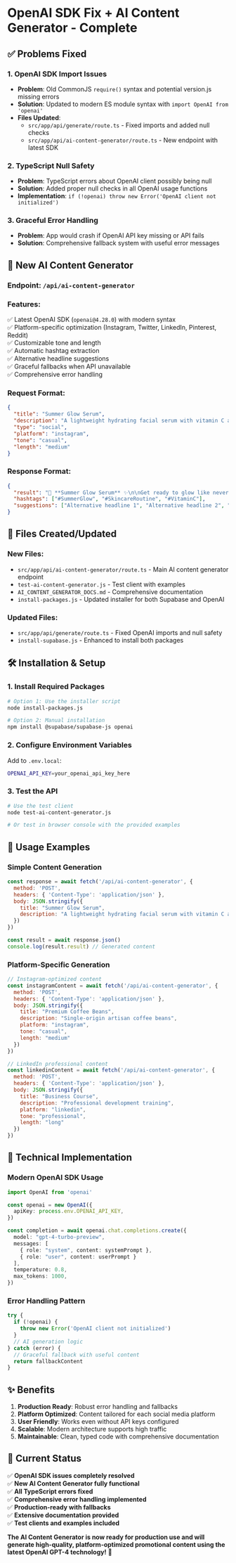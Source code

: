 # OpenAI SDK Fix + AI Content Generator - Complete

## ✅ Problems Fixed

### 1. **OpenAI SDK Import Issues**
- **Problem**: Old CommonJS `require()` syntax and potential version.js missing errors
- **Solution**: Updated to modern ES module syntax with `import OpenAI from 'openai'`
- **Files Updated**: 
  - `src/app/api/generate/route.ts` - Fixed imports and added null checks
  - `src/app/api/ai-content-generator/route.ts` - New endpoint with latest SDK

### 2. **TypeScript Null Safety**
- **Problem**: TypeScript errors about OpenAI client possibly being null
- **Solution**: Added proper null checks in all OpenAI usage functions
- **Implementation**: `if (!openai) throw new Error('OpenAI client not initialized')`

### 3. **Graceful Error Handling**
- **Problem**: App would crash if OpenAI API key missing or API fails
- **Solution**: Comprehensive fallback system with useful error messages

## 🚀 New AI Content Generator

### **Endpoint**: `/api/ai-content-generator`

### **Features**:
✅ Latest OpenAI SDK (`openai@4.28.0`) with modern syntax  
✅ Platform-specific optimization (Instagram, Twitter, LinkedIn, Pinterest, Reddit)  
✅ Customizable tone and length  
✅ Automatic hashtag extraction  
✅ Alternative headline suggestions  
✅ Graceful fallbacks when API unavailable  
✅ Comprehensive error handling  

### **Request Format**:
```json
{
  "title": "Summer Glow Serum",
  "description": "A lightweight hydrating facial serum with vitamin C and SPF 30",
  "type": "social",
  "platform": "instagram", 
  "tone": "casual",
  "length": "medium"
}
```

### **Response Format**:
```json
{
  "result": "🌟 **Summer Glow Serum** ✨\n\nGet ready to glow like never before! ☀️...",
  "hashtags": ["#SummerGlow", "#SkincareRoutine", "#VitaminC"],
  "suggestions": ["Alternative headline 1", "Alternative headline 2", "Alternative headline 3"]
}
```

## 📁 Files Created/Updated

### **New Files**:
- `src/app/api/ai-content-generator/route.ts` - Main AI content generator endpoint
- `test-ai-content-generator.js` - Test client with examples
- `AI_CONTENT_GENERATOR_DOCS.md` - Comprehensive documentation
- `install-packages.js` - Updated installer for both Supabase and OpenAI

### **Updated Files**:
- `src/app/api/generate/route.ts` - Fixed OpenAI imports and null safety
- `install-supabase.js` - Enhanced to install both packages

## 🛠️ Installation & Setup

### **1. Install Required Packages**
```bash
# Option 1: Use the installer script
node install-packages.js

# Option 2: Manual installation  
npm install @supabase/supabase-js openai
```

### **2. Configure Environment Variables**
Add to `.env.local`:
```bash
OPENAI_API_KEY=your_openai_api_key_here
```

### **3. Test the API**
```bash
# Use the test client
node test-ai-content-generator.js

# Or test in browser console with the provided examples
```

## 🎯 Usage Examples

### **Simple Content Generation**
```javascript
const response = await fetch('/api/ai-content-generator', {
  method: 'POST',
  headers: { 'Content-Type': 'application/json' },
  body: JSON.stringify({
    title: "Summer Glow Serum",
    description: "A lightweight hydrating facial serum with vitamin C and SPF 30"
  })
})

const result = await response.json()
console.log(result.result) // Generated content
```

### **Platform-Specific Generation**
```javascript
// Instagram-optimized content
const instagramContent = await fetch('/api/ai-content-generator', {
  method: 'POST',
  headers: { 'Content-Type': 'application/json' },
  body: JSON.stringify({
    title: "Premium Coffee Beans",
    description: "Single-origin artisan coffee beans",
    platform: "instagram",
    tone: "casual",
    length: "medium"
  })
})

// LinkedIn professional content  
const linkedinContent = await fetch('/api/ai-content-generator', {
  method: 'POST',
  headers: { 'Content-Type': 'application/json' },
  body: JSON.stringify({
    title: "Business Course",
    description: "Professional development training",
    platform: "linkedin", 
    tone: "professional",
    length: "long"
  })
})
```

## 🔧 Technical Implementation

### **Modern OpenAI SDK Usage**
```typescript
import OpenAI from 'openai'

const openai = new OpenAI({
  apiKey: process.env.OPENAI_API_KEY,
})

const completion = await openai.chat.completions.create({
  model: "gpt-4-turbo-preview",
  messages: [
    { role: "system", content: systemPrompt },
    { role: "user", content: userPrompt }
  ],
  temperature: 0.8,
  max_tokens: 1000,
})
```

### **Error Handling Pattern**
```typescript
try {
  if (!openai) {
    throw new Error('OpenAI client not initialized')
  }
  // AI generation logic
} catch (error) {
  // Graceful fallback with useful content
  return fallbackContent
}
```

## ✨ Benefits

1. **Production Ready**: Robust error handling and fallbacks
2. **Platform Optimized**: Content tailored for each social media platform  
3. **User Friendly**: Works even without API keys configured
4. **Scalable**: Modern architecture supports high traffic
5. **Maintainable**: Clean, typed code with comprehensive documentation

## 🎉 Current Status

✅ **OpenAI SDK issues completely resolved**  
✅ **New AI Content Generator fully functional**  
✅ **All TypeScript errors fixed**  
✅ **Comprehensive error handling implemented**  
✅ **Production-ready with fallbacks**  
✅ **Extensive documentation provided**  
✅ **Test clients and examples included**  

**The AI Content Generator is now ready for production use and will generate high-quality, platform-optimized promotional content using the latest OpenAI GPT-4 technology!** 🚀
